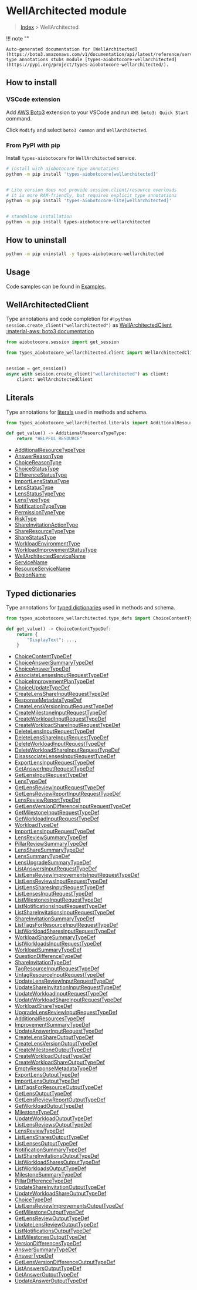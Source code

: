 # WellArchitected module

> [Index](../README.md) > WellArchitected


!!! note ""

    Auto-generated documentation for [WellArchitected](https://boto3.amazonaws.com/v1/documentation/api/latest/reference/services/wellarchitected.html#WellArchitected)
    type annotations stubs module [types-aiobotocore-wellarchitected](https://pypi.org/project/types-aiobotocore-wellarchitected/).

## How to install

### VSCode extension

Add [AWS Boto3](https://marketplace.visualstudio.com/items?itemName=Boto3typed.boto3-ide)
extension to your VSCode and run `AWS boto3: Quick Start` command.

Click `Modify` and select `boto3 common` and `WellArchitected`.

### From PyPI with pip

Install `types-aiobotocore` for `WellArchitected` service.

```bash
# install with aiobotocore type annotations
python -m pip install 'types-aiobotocore[wellarchitected]'


# Lite version does not provide session.client/resource overloads
# it is more RAM-friendly, but requires explicit type annotations
python -m pip install 'types-aiobotocore-lite[wellarchitected]'


# standalone installation
python -m pip install types-aiobotocore-wellarchitected
```



## How to uninstall

```bash
python -m pip uninstall -y types-aiobotocore-wellarchitected
```

## Usage

Code samples can be found in [Examples](./usage.md).

## WellArchitectedClient

Type annotations and code completion for  `#!python session.create_client("wellarchitected")` as [WellArchitectedClient](./client.md)
[:material-aws: boto3 documentation](https://boto3.amazonaws.com/v1/documentation/api/latest/reference/services/wellarchitected.html#WellArchitected.Client)

```python title="Usage example"
from aiobotocore.session import get_session

from types_aiobotocore_wellarchitected.client import WellArchitectedClient


session = get_session()
async with session.create_client("wellarchitected") as client:
    client: WellArchitectedClient
```








## Literals

Type annotations for [literals](./literals.md) used in methods and schema.

```python title="Usage example"
from types_aiobotocore_wellarchitected.literals import AdditionalResourceTypeType

def get_value() -> AdditionalResourceTypeType:
    return "HELPFUL_RESOURCE"
```

- [AdditionalResourceTypeType](./literals.md#additionalresourcetypetype)
- [AnswerReasonType](./literals.md#answerreasontype)
- [ChoiceReasonType](./literals.md#choicereasontype)
- [ChoiceStatusType](./literals.md#choicestatustype)
- [DifferenceStatusType](./literals.md#differencestatustype)
- [ImportLensStatusType](./literals.md#importlensstatustype)
- [LensStatusType](./literals.md#lensstatustype)
- [LensStatusTypeType](./literals.md#lensstatustypetype)
- [LensTypeType](./literals.md#lenstypetype)
- [NotificationTypeType](./literals.md#notificationtypetype)
- [PermissionTypeType](./literals.md#permissiontypetype)
- [RiskType](./literals.md#risktype)
- [ShareInvitationActionType](./literals.md#shareinvitationactiontype)
- [ShareResourceTypeType](./literals.md#shareresourcetypetype)
- [ShareStatusType](./literals.md#sharestatustype)
- [WorkloadEnvironmentType](./literals.md#workloadenvironmenttype)
- [WorkloadImprovementStatusType](./literals.md#workloadimprovementstatustype)
- [WellArchitectedServiceName](./literals.md#wellarchitectedservicename)
- [ServiceName](./literals.md#servicename)
- [ResourceServiceName](./literals.md#resourceservicename)
- [RegionName](./literals.md#regionname)




## Typed dictionaries

Type annotations for [typed dictionaries](./type_defs.md) used in methods and schema.

```python title="Usage example"
from types_aiobotocore_wellarchitected.type_defs import ChoiceContentTypeDef

def get_value() -> ChoiceContentTypeDef:
    return {
        "DisplayText": ...,
    }
```

- [ChoiceContentTypeDef](./type_defs.md#choicecontenttypedef)
- [ChoiceAnswerSummaryTypeDef](./type_defs.md#choiceanswersummarytypedef)
- [ChoiceAnswerTypeDef](./type_defs.md#choiceanswertypedef)
- [AssociateLensesInputRequestTypeDef](./type_defs.md#associatelensesinputrequesttypedef)
- [ChoiceImprovementPlanTypeDef](./type_defs.md#choiceimprovementplantypedef)
- [ChoiceUpdateTypeDef](./type_defs.md#choiceupdatetypedef)
- [CreateLensShareInputRequestTypeDef](./type_defs.md#createlensshareinputrequesttypedef)
- [ResponseMetadataTypeDef](./type_defs.md#responsemetadatatypedef)
- [CreateLensVersionInputRequestTypeDef](./type_defs.md#createlensversioninputrequesttypedef)
- [CreateMilestoneInputRequestTypeDef](./type_defs.md#createmilestoneinputrequesttypedef)
- [CreateWorkloadInputRequestTypeDef](./type_defs.md#createworkloadinputrequesttypedef)
- [CreateWorkloadShareInputRequestTypeDef](./type_defs.md#createworkloadshareinputrequesttypedef)
- [DeleteLensInputRequestTypeDef](./type_defs.md#deletelensinputrequesttypedef)
- [DeleteLensShareInputRequestTypeDef](./type_defs.md#deletelensshareinputrequesttypedef)
- [DeleteWorkloadInputRequestTypeDef](./type_defs.md#deleteworkloadinputrequesttypedef)
- [DeleteWorkloadShareInputRequestTypeDef](./type_defs.md#deleteworkloadshareinputrequesttypedef)
- [DisassociateLensesInputRequestTypeDef](./type_defs.md#disassociatelensesinputrequesttypedef)
- [ExportLensInputRequestTypeDef](./type_defs.md#exportlensinputrequesttypedef)
- [GetAnswerInputRequestTypeDef](./type_defs.md#getanswerinputrequesttypedef)
- [GetLensInputRequestTypeDef](./type_defs.md#getlensinputrequesttypedef)
- [LensTypeDef](./type_defs.md#lenstypedef)
- [GetLensReviewInputRequestTypeDef](./type_defs.md#getlensreviewinputrequesttypedef)
- [GetLensReviewReportInputRequestTypeDef](./type_defs.md#getlensreviewreportinputrequesttypedef)
- [LensReviewReportTypeDef](./type_defs.md#lensreviewreporttypedef)
- [GetLensVersionDifferenceInputRequestTypeDef](./type_defs.md#getlensversiondifferenceinputrequesttypedef)
- [GetMilestoneInputRequestTypeDef](./type_defs.md#getmilestoneinputrequesttypedef)
- [GetWorkloadInputRequestTypeDef](./type_defs.md#getworkloadinputrequesttypedef)
- [WorkloadTypeDef](./type_defs.md#workloadtypedef)
- [ImportLensInputRequestTypeDef](./type_defs.md#importlensinputrequesttypedef)
- [LensReviewSummaryTypeDef](./type_defs.md#lensreviewsummarytypedef)
- [PillarReviewSummaryTypeDef](./type_defs.md#pillarreviewsummarytypedef)
- [LensShareSummaryTypeDef](./type_defs.md#lenssharesummarytypedef)
- [LensSummaryTypeDef](./type_defs.md#lenssummarytypedef)
- [LensUpgradeSummaryTypeDef](./type_defs.md#lensupgradesummarytypedef)
- [ListAnswersInputRequestTypeDef](./type_defs.md#listanswersinputrequesttypedef)
- [ListLensReviewImprovementsInputRequestTypeDef](./type_defs.md#listlensreviewimprovementsinputrequesttypedef)
- [ListLensReviewsInputRequestTypeDef](./type_defs.md#listlensreviewsinputrequesttypedef)
- [ListLensSharesInputRequestTypeDef](./type_defs.md#listlenssharesinputrequesttypedef)
- [ListLensesInputRequestTypeDef](./type_defs.md#listlensesinputrequesttypedef)
- [ListMilestonesInputRequestTypeDef](./type_defs.md#listmilestonesinputrequesttypedef)
- [ListNotificationsInputRequestTypeDef](./type_defs.md#listnotificationsinputrequesttypedef)
- [ListShareInvitationsInputRequestTypeDef](./type_defs.md#listshareinvitationsinputrequesttypedef)
- [ShareInvitationSummaryTypeDef](./type_defs.md#shareinvitationsummarytypedef)
- [ListTagsForResourceInputRequestTypeDef](./type_defs.md#listtagsforresourceinputrequesttypedef)
- [ListWorkloadSharesInputRequestTypeDef](./type_defs.md#listworkloadsharesinputrequesttypedef)
- [WorkloadShareSummaryTypeDef](./type_defs.md#workloadsharesummarytypedef)
- [ListWorkloadsInputRequestTypeDef](./type_defs.md#listworkloadsinputrequesttypedef)
- [WorkloadSummaryTypeDef](./type_defs.md#workloadsummarytypedef)
- [QuestionDifferenceTypeDef](./type_defs.md#questiondifferencetypedef)
- [ShareInvitationTypeDef](./type_defs.md#shareinvitationtypedef)
- [TagResourceInputRequestTypeDef](./type_defs.md#tagresourceinputrequesttypedef)
- [UntagResourceInputRequestTypeDef](./type_defs.md#untagresourceinputrequesttypedef)
- [UpdateLensReviewInputRequestTypeDef](./type_defs.md#updatelensreviewinputrequesttypedef)
- [UpdateShareInvitationInputRequestTypeDef](./type_defs.md#updateshareinvitationinputrequesttypedef)
- [UpdateWorkloadInputRequestTypeDef](./type_defs.md#updateworkloadinputrequesttypedef)
- [UpdateWorkloadShareInputRequestTypeDef](./type_defs.md#updateworkloadshareinputrequesttypedef)
- [WorkloadShareTypeDef](./type_defs.md#workloadsharetypedef)
- [UpgradeLensReviewInputRequestTypeDef](./type_defs.md#upgradelensreviewinputrequesttypedef)
- [AdditionalResourcesTypeDef](./type_defs.md#additionalresourcestypedef)
- [ImprovementSummaryTypeDef](./type_defs.md#improvementsummarytypedef)
- [UpdateAnswerInputRequestTypeDef](./type_defs.md#updateanswerinputrequesttypedef)
- [CreateLensShareOutputTypeDef](./type_defs.md#createlensshareoutputtypedef)
- [CreateLensVersionOutputTypeDef](./type_defs.md#createlensversionoutputtypedef)
- [CreateMilestoneOutputTypeDef](./type_defs.md#createmilestoneoutputtypedef)
- [CreateWorkloadOutputTypeDef](./type_defs.md#createworkloadoutputtypedef)
- [CreateWorkloadShareOutputTypeDef](./type_defs.md#createworkloadshareoutputtypedef)
- [EmptyResponseMetadataTypeDef](./type_defs.md#emptyresponsemetadatatypedef)
- [ExportLensOutputTypeDef](./type_defs.md#exportlensoutputtypedef)
- [ImportLensOutputTypeDef](./type_defs.md#importlensoutputtypedef)
- [ListTagsForResourceOutputTypeDef](./type_defs.md#listtagsforresourceoutputtypedef)
- [GetLensOutputTypeDef](./type_defs.md#getlensoutputtypedef)
- [GetLensReviewReportOutputTypeDef](./type_defs.md#getlensreviewreportoutputtypedef)
- [GetWorkloadOutputTypeDef](./type_defs.md#getworkloadoutputtypedef)
- [MilestoneTypeDef](./type_defs.md#milestonetypedef)
- [UpdateWorkloadOutputTypeDef](./type_defs.md#updateworkloadoutputtypedef)
- [ListLensReviewsOutputTypeDef](./type_defs.md#listlensreviewsoutputtypedef)
- [LensReviewTypeDef](./type_defs.md#lensreviewtypedef)
- [ListLensSharesOutputTypeDef](./type_defs.md#listlenssharesoutputtypedef)
- [ListLensesOutputTypeDef](./type_defs.md#listlensesoutputtypedef)
- [NotificationSummaryTypeDef](./type_defs.md#notificationsummarytypedef)
- [ListShareInvitationsOutputTypeDef](./type_defs.md#listshareinvitationsoutputtypedef)
- [ListWorkloadSharesOutputTypeDef](./type_defs.md#listworkloadsharesoutputtypedef)
- [ListWorkloadsOutputTypeDef](./type_defs.md#listworkloadsoutputtypedef)
- [MilestoneSummaryTypeDef](./type_defs.md#milestonesummarytypedef)
- [PillarDifferenceTypeDef](./type_defs.md#pillardifferencetypedef)
- [UpdateShareInvitationOutputTypeDef](./type_defs.md#updateshareinvitationoutputtypedef)
- [UpdateWorkloadShareOutputTypeDef](./type_defs.md#updateworkloadshareoutputtypedef)
- [ChoiceTypeDef](./type_defs.md#choicetypedef)
- [ListLensReviewImprovementsOutputTypeDef](./type_defs.md#listlensreviewimprovementsoutputtypedef)
- [GetMilestoneOutputTypeDef](./type_defs.md#getmilestoneoutputtypedef)
- [GetLensReviewOutputTypeDef](./type_defs.md#getlensreviewoutputtypedef)
- [UpdateLensReviewOutputTypeDef](./type_defs.md#updatelensreviewoutputtypedef)
- [ListNotificationsOutputTypeDef](./type_defs.md#listnotificationsoutputtypedef)
- [ListMilestonesOutputTypeDef](./type_defs.md#listmilestonesoutputtypedef)
- [VersionDifferencesTypeDef](./type_defs.md#versiondifferencestypedef)
- [AnswerSummaryTypeDef](./type_defs.md#answersummarytypedef)
- [AnswerTypeDef](./type_defs.md#answertypedef)
- [GetLensVersionDifferenceOutputTypeDef](./type_defs.md#getlensversiondifferenceoutputtypedef)
- [ListAnswersOutputTypeDef](./type_defs.md#listanswersoutputtypedef)
- [GetAnswerOutputTypeDef](./type_defs.md#getansweroutputtypedef)
- [UpdateAnswerOutputTypeDef](./type_defs.md#updateansweroutputtypedef)

